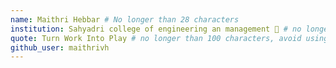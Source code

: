 ```yaml
---
name: Maithri Hebbar # No longer than 28 characters
institution: Sahyadri college of engineering an management 🚩 # no longer than 58 characters
quote: Turn Work Into Play # no longer than 100 characters, avoid using quotes(") to guarantee the format remains the same.
github_user: maithrivh
---
```

